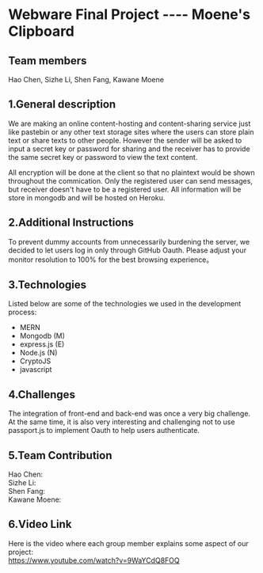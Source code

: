 # Webware Final Project ---- Moene's Clipboard

## Team members
Hao Chen, Sizhe Li, Shen Fang, Kawane Moene

## 1.General description
We are making an online content-hosting and content-sharing service just like pastebin or any other text storage sites where the users can store plain text or share texts to other people. However the sender will be asked to input a secret key or password for sharing and the receiver has to provide the same secret key or password to view the text content. 

All encryption will be done at the client so that no plaintext would be shown throughout the commication. Only the registered user can send messages, but receiver doesn't have to be a registered user. All information will be store in mongodb and will be hosted on Heroku.   

## 2.Additional Instructions 
To prevent dummy accounts from unnecessarily burdening the server, we decided to let users log in only through GitHub Oauth.
Please adjust your monitor resolution to 100% for the best browsing experience。
## 3.Technologies 
Listed below are some of the technologies we used in the development process:

 - MERN  
 - Mongodb (M)  
 - express.js (E)  
 - Node.js (N)  
 - CryptoJS  
 - javascript  

## 4.Challenges 
The integration of front-end and back-end was once a very big challenge. At the same time, it is also very interesting and challenging not to use passport.js to implement Oauth to help users authenticate.
## 5.Team Contribution

Hao Chen:  
Sizhe Li:  
Shen Fang:  
Kawane Moene:  

## 6.Video Link

Here is the video where each group member explains some aspect of our project:  
https://www.youtube.com/watch?v=9WaYCdQ8FOQ

